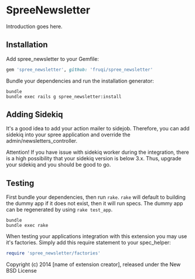 SpreeNewsletter
===============

Introduction goes here.

Installation
------------

Add spree_newsletter to your Gemfile:

```ruby
gem 'spree_newsletter', github: 'fruqi/spree_newsletter'
```

Bundle your dependencies and run the installation generator:

```shell
bundle
bundle exec rails g spree_newsletter:install
```

Adding Sidekiq
--------------

It's a good idea to add your action mailer to sidejob.
Therefore, you can add sidekiq into your spree application and override the admin/newsletters_controller.

Attention! If you have issue with sidekiq worker during the integration, there is a high possibility that your sidekiq version is below 3.x. Thus, upgrade your sidekiq and you should be good to go.


Testing
-------

First bundle your dependencies, then run `rake`. `rake` will default to building the dummy app if it does not exist, then it will run specs. The dummy app can be regenerated by using `rake test_app`.

```shell
bundle
bundle exec rake
```

When testing your applications integration with this extension you may use it's factories.
Simply add this require statement to your spec_helper:

```ruby
require 'spree_newsletter/factories'
```

Copyright (c) 2014 [name of extension creator], released under the New BSD License
